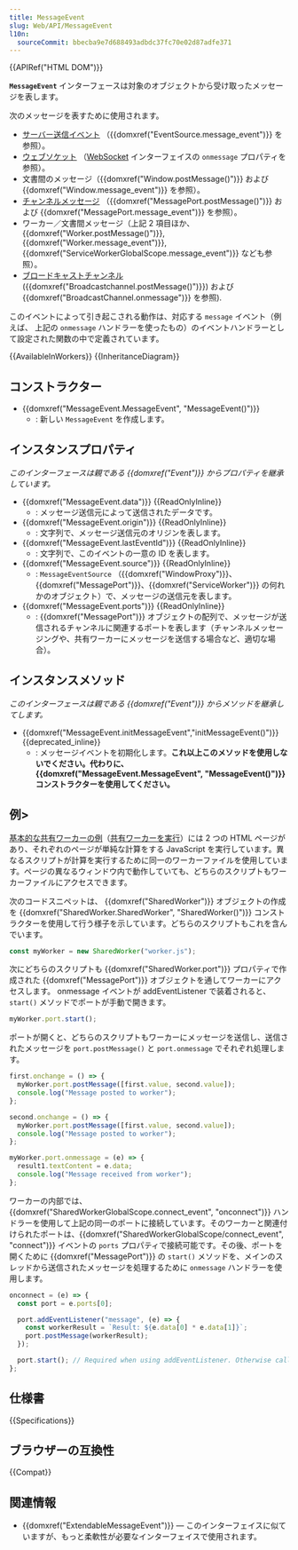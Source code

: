 ```yaml
---
title: MessageEvent
slug: Web/API/MessageEvent
l10n:
  sourceCommit: bbecba9e7d688493adbdc37fc70e02d87adfe371
---
```


{{APIRef("HTML DOM")}}

**`MessageEvent`** インターフェースは対象のオブジェクトから受け取ったメッセージを表します。

次のメッセージを表すために使用されます。

- [サーバー送信イベント](/ja/docs/Web/API/Server-sent_events) （{{domxref("EventSource.message_event")}} を参照）。
- [ウェブソケット](/ja/docs/Web/API/WebSockets_API) （[WebSocket](/ja/docs/Web/API/WebSocket) インターフェイスの `onmessage` プロパティを参照）。
- 文書間のメッセージ（{{domxref("Window.postMessage()")}} および {{domxref("Window.message_event")}} を参照）。
- [チャンネルメッセージ](/ja/docs/Web/API/Channel_Messaging_API) （{{domxref("MessagePort.postMessage()")}} および {{domxref("MessagePort.message_event")}} を参照）。
- ワーカー／文書間メッセージ（上記 2 項目ほか、{{domxref("Worker.postMessage()")}}, {{domxref("Worker.message_event")}}, {{domxref("ServiceWorkerGlobalScope.message_event")}} なども参照）。
- [ブロードキャストチャンネル](/ja/docs/Web/API/Broadcast_Channel_API) ({{domxref("Broadcastchannel.postMessage()")}}) および {{domxref("BroadcastChannel.onmessage")}} を参照).

このイベントによって引き起こされる動作は、対応する `message` イベント（例えば、 上記の `onmessage` ハンドラーを使ったもの）のイベントハンドラーとして設定された関数の中で定義されています。

{{AvailableInWorkers}}
{{InheritanceDiagram}}

## コンストラクター

- {{domxref("MessageEvent.MessageEvent", "MessageEvent()")}}
  - : 新しい `MessageEvent` を作成します。

## インスタンスプロパティ

_このインターフェースは親である {{domxref("Event")}} からプロパティを継承しています。_

- {{domxref("MessageEvent.data")}} {{ReadOnlyInline}}
  - : メッセージ送信元によって送信されたデータです。
- {{domxref("MessageEvent.origin")}} {{ReadOnlyInline}}
  - : 文字列で、メッセージ送信元のオリジンを表します。
- {{domxref("MessageEvent.lastEventId")}} {{ReadOnlyInline}}
  - : 文字列で、このイベントの一意の ID を表します。
- {{domxref("MessageEvent.source")}} {{ReadOnlyInline}}
  - : `MessageEventSource` （{{domxref("WindowProxy")}}、{{domxref("MessagePort")}}、{{domxref("ServiceWorker")}} の何れかのオブジェクト）で、メッセージの送信元を表します。
- {{domxref("MessageEvent.ports")}} {{ReadOnlyInline}}
  - : {{domxref("MessagePort")}} オブジェクトの配列で、メッセージが送信されるチャンネルに関連するポートを表します（チャンネルメッセージングや、共有ワーカーにメッセージを送信する場合など、適切な場合）。

## インスタンスメソッド

_このインターフェースは親である {{domxref("Event")}} からメソッドを継承してします。_

- {{domxref("MessageEvent.initMessageEvent","initMessageEvent()")}} {{deprecated_inline}}
  - : メッセージイベントを初期化します。**これ以上このメソッドを使用しないでください。代わりに、{{domxref("MessageEvent.MessageEvent", "MessageEvent()")}} コンストラクターを使用してください。**

## 例>

[基本的な共有ワーカーの例](https://github.com/mdn/dom-examples/tree/main/web-workers/simple-shared-worker)（[共有ワーカーを実行](https://mdn.github.io/dom-examples/web-workers/simple-shared-worker/)）には 2 つの HTML ページがあり、それぞれのページが単純な計算をする JavaScript を実行しています。異なるスクリプトが計算を実行するために同一のワーカーファイルを使用しています。ページの異なるウィンドウ内で動作していても、どちらのスクリプトもワーカーファイルにアクセスできます。

次のコードスニペットは、 {{domxref("SharedWorker")}} オブジェクトの作成を {{domxref("SharedWorker.SharedWorker", "SharedWorker()")}} コンストラクターを使用して行う様子を示しています。どちらのスクリプトもこれを含んでいます。

```js
const myWorker = new SharedWorker("worker.js");
```

次にどちらのスクリプトも {{domxref("SharedWorker.port")}} プロパティで作成された {{domxref("MessagePort")}} オブジェクトを通してワーカーにアクセスします。 onmessage イベントが addEventListener で装着されると、 `start()` メソッドでポートが手動で開きます。

```js
myWorker.port.start();
```

ポートが開くと、どちらのスクリプトもワーカーにメッセージを送信し、送信されたメッセージを `port.postMessage()` と `port.onmessage` でそれぞれ処理します。

```js
first.onchange = () => {
  myWorker.port.postMessage([first.value, second.value]);
  console.log("Message posted to worker");
};

second.onchange = () => {
  myWorker.port.postMessage([first.value, second.value]);
  console.log("Message posted to worker");
};

myWorker.port.onmessage = (e) => {
  result1.textContent = e.data;
  console.log("Message received from worker");
};
```

ワーカーの内部では、 {{domxref("SharedWorkerGlobalScope.connect_event", "onconnect")}} ハンドラーを使用して上記の同一のポートに接続しています。そのワーカーと関連付けられたポートは、{{domxref("SharedWorkerGlobalScope/connect_event", "connect")}} イベントの `ports` プロパティで接続可能です。その後、ポートを開くために {{domxref("MessagePort")}} の `start()` メソッドを、メインのスレッドから送信されたメッセージを処理するために `onmessage` ハンドラーを使用します。

```js
onconnect = (e) => {
  const port = e.ports[0];

  port.addEventListener("message", (e) => {
    const workerResult = `Result: ${e.data[0] * e.data[1]}`;
    port.postMessage(workerResult);
  });

  port.start(); // Required when using addEventListener. Otherwise called implicitly by onmessage setter.
};
```

## 仕様書

{{Specifications}}

## ブラウザーの互換性

{{Compat}}

## 関連情報

- {{domxref("ExtendableMessageEvent")}} — このインターフェイスに似ていますが、もっと柔軟性が必要なインターフェイスで使用されます。
